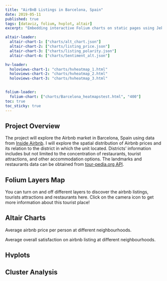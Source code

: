 ```yaml
---
title: "AirBnB Listings in Barcelona, Spain"
date: 2019-05-11
published: true
tags: [dataviz, folium, hvplot, altair]
excerpt: "Embedding interactive Folium charts on static pages using Jekyll."

altair-loader:
  altair-chart-1: ["charts/alt_chart.json"]
  altair-chart-2: ["charts/listing_price.json"]
  altair-chart-3: ["charts/listing_polarity.json"]
  altair-chart-4: ["charts/Sentiment_alt.json"]

hv-loader:
  holoviews-chart-1: "charts/hvheatmap_1.html"
  holoviews-chart-2: "charts/hvheatmap_2.html"
  holoviews-chart-3: "charts/hvheatmap_3.html"
  

folium-loader:
  folium-chart: ["charts/Barcelona_heatmapstest.html", "400"]
toc: true
toc_sticky: true
---
```


## Project Overview
  The project will explore the Airbnb market in Barcelona, Spain using data from [Inside Airbnb](http://insideairbnb.com/get-the-data.html). I will explore the spatial distribution of Airbnb prices and its relation to the district in which the unit located. Districts’ information includes but not limited to the concentration of restaurants, tourist attractions, and other accommodation options. The landmarks and restaurants data can be obtained from [tour-pedia.org API](http://tour-pedia.org/api/index.html). 

## Folium Layers Map

<div id="folium-chart"></div>

You can turn on and off different layers to discover the airbnb listings, tourists attractions and restaurants here.
Click on the camera icon to get more information about this tourist place!

## Altair Charts
Average airbnb price per person at different neighbourhoods. 
<div id="altair-chart-2"></div>

Average overall satisfaction on airbnb listing at different neighbourhoods.
<div id="altair-chart-3"></div>


## Hvplots

<div id="holoviews-chart-1"></div>

<div id="holoviews-chart-2"></div>

<div id="holoviews-chart-3"></div>

## Cluster Analysis

<div id="altair-chart-4"></div>
